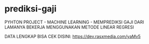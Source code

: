 # prediksi-gaji
PYHTON PROJECT - MACHINE LEARNING - MEMPREDIKSI GAJI DARI LAMANYA BEKERJA MENGGUNAKAN METODE LINEAR REGRESI

DATA LENGKAP BISA CEK DISINI:
https://dev.rasxmedia.com/yaMv5
